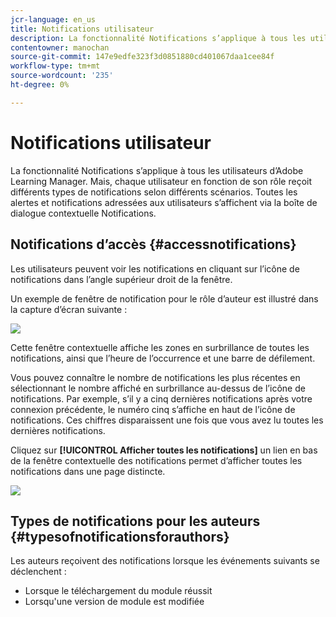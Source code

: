 ```yaml
---
jcr-language: en_us
title: Notifications utilisateur
description: La fonctionnalité Notifications s’applique à tous les utilisateurs d’Adobe Learning Manager. Mais, chaque utilisateur en fonction de son rôle reçoit différents types de notifications selon différents scénarios. Toutes les alertes et notifications adressées aux utilisateurs s’affichent via la boîte de dialogue contextuelle Notifications.
contentowner: manochan
source-git-commit: 147e9edfe323f3d0851880cd401067daa1cee84f
workflow-type: tm+mt
source-wordcount: '235'
ht-degree: 0%

---
```




# Notifications utilisateur

La fonctionnalité Notifications s’applique à tous les utilisateurs d’Adobe Learning Manager. Mais, chaque utilisateur en fonction de son rôle reçoit différents types de notifications selon différents scénarios. Toutes les alertes et notifications adressées aux utilisateurs s’affichent via la boîte de dialogue contextuelle Notifications.

## Notifications d’accès {#accessnotifications}

Les utilisateurs peuvent voir les notifications en cliquant sur l’icône de notifications dans l’angle supérieur droit de la fenêtre.

Un exemple de fenêtre de notification pour le rôle d’auteur est illustré dans la capture d’écran suivante :

![](assets/author-notifications.png)

Cette fenêtre contextuelle affiche les zones en surbrillance de toutes les notifications, ainsi que l’heure de l’occurrence et une barre de défilement.

Vous pouvez connaître le nombre de notifications les plus récentes en sélectionnant le nombre affiché en surbrillance au-dessus de l’icône de notifications. Par exemple, s’il y a cinq dernières notifications après votre connexion précédente, le numéro cinq s’affiche en haut de l’icône de notifications. Ces chiffres disparaissent une fois que vous avez lu toutes les dernières notifications.

Cliquez sur **[!UICONTROL Afficher toutes les notifications]** un lien en bas de la fenêtre contextuelle des notifications permet d’afficher toutes les notifications dans une page distincte.

![](assets/author-notifications-page.png)

## Types de notifications pour les auteurs {#typesofnotificationsforauthors}

Les auteurs reçoivent des notifications lorsque les événements suivants se déclenchent :

* Lorsque le téléchargement du module réussit
* Lorsqu&#39;une version de module est modifiée
